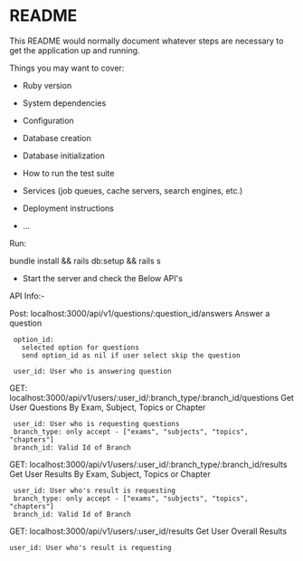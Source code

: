 # README

This README would normally document whatever steps are necessary to get the
application up and running.

Things you may want to cover:

* Ruby version

* System dependencies

* Configuration

* Database creation

* Database initialization

* How to run the test suite

* Services (job queues, cache servers, search engines, etc.)

* Deployment instructions

* ...



Run:

 bundle install && 
 rails db:setup &&
 rails s 
 
 - Start the server and check the Below API's


API Info:-

Post: localhost:3000/api/v1/questions/:question_id/answers
	Answer a question	

	 option_id:
	   selected option for questions
	   send option_id as nil if user select skip the question

	 user_id: User who is answering question


 GET: localhost:3000/api/v1/users/:user_id/:branch_type/:branch_id/questions
 	Get User Questions By Exam, Subject, Topics or Chapter

	 user_id: User who is requesting questions
	 branch_type: only accept - ["exams", "subjects", "topics", "chapters"]
	 branch_id: Valid Id of Branch


 GET: localhost:3000/api/v1/users/:user_id/:branch_type/:branch_id/results
 	Get User Results By Exam, Subject, Topics or Chapter

	 user_id: User who's result is requesting
	 branch_type: only accept - ["exams", "subjects", "topics", "chapters"]
	 branch_id: Valid Id of Branch

 GET: localhost:3000/api/v1/users/:user_id/results
	Get User Overall Results

	user_id: User who's result is requesting